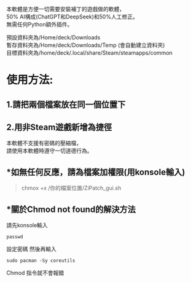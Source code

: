 本軟體是方便一切需要安裝補丁的遊戲做的軟體，  
50% AI構成(ChatGPT和DeepSeek)和50%人工修正。  
無需任何Python額外插件。  

預設資料夾為/Home/deck/Downloads  
暫存資料夾為/Home/deck/Downloads/Temp (會自動建立資料夾)  
目標資料夾為/home/deck/.local/share/Steam/steamapps/common  


# 使用方法:  
## 1.請把兩個檔案放在同一個位置下  
## 2.用非Steam遊戲新增為捷徑

本軟體不支援有密碼的壓縮檔，  
請使用本軟體時遵守一切道德行為。  

## *如無任何反應，請為檔案加權限(用konsole輸入)  
> chmox +x /你的檔案位置/ZiPatch_gui.sh  


## *關於Chmod not found的解決方法  
請先konsole輸入
```
passwd
```
設定密碼
然後再輸入  
```
sudo pacman -Sy coreutils
```
Chmod 指令就不會報錯  
